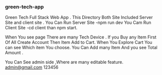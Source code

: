 ### green-tech-app

Green Tech Full Stack Web App .
This Directory Both Site Included Server Site and client site .
You Can Run Server Site -npm run dev 
You Cam Run Client Site -cd client than npm start.

When You see page There are many Tech Device .
If you Buy any Item First Of All Create Account Then Item Add to Cart.
When You Explore Cart You can see Which item You choose. You Can Add many Item And you see Total Amount .

You Can See admin side ,Where are many editable feature.
admin@gmail.com
123456
